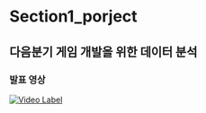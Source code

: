 # Section1_porject

## 다음분기 게임 개발을 위한 데이터 분석

### 발표 영상
[![Video Label](http://img.youtube.com/vi/cIRnYCcTD0M/0.jpg)](https://youtu.be/cIRnYCcTD0M)
